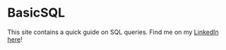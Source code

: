# BasicSQL
This site contains a quick guide on SQL queries. Find me on my [LinkedIn here](https://www.linkedin.com/in/kang-jie-ang/)!
